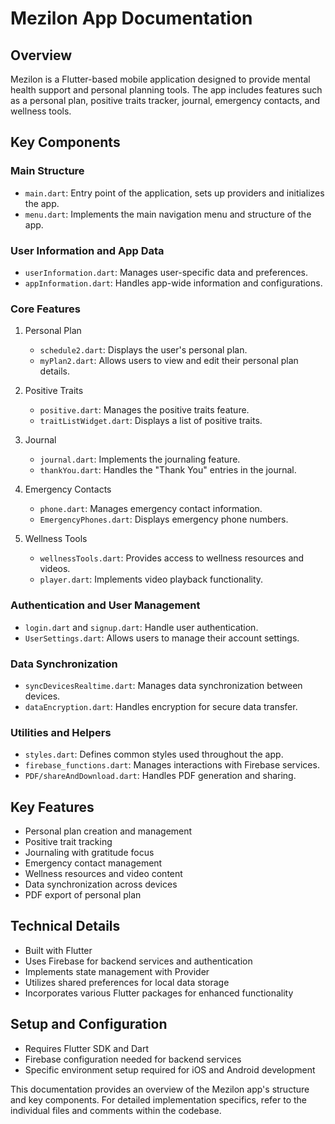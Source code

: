 # Mezilon App Documentation

## Overview
Mezilon is a Flutter-based mobile application designed to provide mental health support and personal planning tools. The app includes features such as a personal plan, positive traits tracker, journal, emergency contacts, and wellness tools.

## Key Components

### Main Structure
- `main.dart`: Entry point of the application, sets up providers and initializes the app.
- `menu.dart`: Implements the main navigation menu and structure of the app.

### User Information and App Data
- `userInformation.dart`: Manages user-specific data and preferences.
- `appInformation.dart`: Handles app-wide information and configurations.

### Core Features
1. Personal Plan
   - `schedule2.dart`: Displays the user's personal plan.
   - `myPlan2.dart`: Allows users to view and edit their personal plan details.

2. Positive Traits
   - `positive.dart`: Manages the positive traits feature.
   - `traitListWidget.dart`: Displays a list of positive traits.

3. Journal
   - `journal.dart`: Implements the journaling feature.
   - `thankYou.dart`: Handles the "Thank You" entries in the journal.

4. Emergency Contacts
   - `phone.dart`: Manages emergency contact information.
   - `EmergencyPhones.dart`: Displays emergency phone numbers.

5. Wellness Tools
   - `wellnessTools.dart`: Provides access to wellness resources and videos.
   - `player.dart`: Implements video playback functionality.

### Authentication and User Management
- `login.dart` and `signup.dart`: Handle user authentication.
- `UserSettings.dart`: Allows users to manage their account settings.

### Data Synchronization
- `syncDevicesRealtime.dart`: Manages data synchronization between devices.
- `dataEncryption.dart`: Handles encryption for secure data transfer.

### Utilities and Helpers
- `styles.dart`: Defines common styles used throughout the app.
- `firebase_functions.dart`: Manages interactions with Firebase services.
- `PDF/shareAndDownload.dart`: Handles PDF generation and sharing.

## Key Features
- Personal plan creation and management
- Positive trait tracking
- Journaling with gratitude focus
- Emergency contact management
- Wellness resources and video content
- Data synchronization across devices
- PDF export of personal plan

## Technical Details
- Built with Flutter
- Uses Firebase for backend services and authentication
- Implements state management with Provider
- Utilizes shared preferences for local data storage
- Incorporates various Flutter packages for enhanced functionality

## Setup and Configuration
- Requires Flutter SDK and Dart
- Firebase configuration needed for backend services
- Specific environment setup required for iOS and Android development

This documentation provides an overview of the Mezilon app's structure and key components. For detailed implementation specifics, refer to the individual files and comments within the codebase.